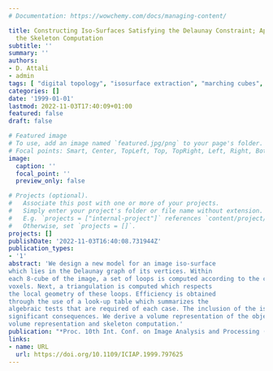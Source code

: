 ```yaml
---
# Documentation: https://wowchemy.com/docs/managing-content/

title: Constructing Iso-Surfaces Satisfying the Delaunay Constraint; Application to
  the Skeleton Computation
subtitle: ''
summary: ''
authors:
- D. Attali
- admin
tags: [ "digital topology", "isosurface extraction", "marching cubes", "Delaunay triangulation", "skeleton", "3D", "geometry processing" ]
categories: []
date: '1999-01-01'
lastmod: 2022-11-03T17:40:09+01:00
featured: false
draft: false

# Featured image
# To use, add an image named `featured.jpg/png` to your page's folder.
# Focal points: Smart, Center, TopLeft, Top, TopRight, Left, Right, BottomLeft, Bottom, BottomRight.
image:
  caption: ''
  focal_point: ''
  preview_only: false

# Projects (optional).
#   Associate this post with one or more of your projects.
#   Simply enter your project's folder or file name without extension.
#   E.g. `projects = ["internal-project"]` references `content/project/deep-learning/index.md`.
#   Otherwise, set `projects = []`.
projects: []
publishDate: '2022-11-03T16:40:08.731944Z'
publication_types:
- '1'
abstract: 'We design a new model for an image iso-surface
which lies in the Delaunay graph of its vertices. Within
each 8-cube of the image, a set of loops is computed according to the connectedness chosen for inner and outer
voxels. Next, a triangulation is computed which respects
the local geometry of these loops. Efficiency is obtained
through the use of a look-up table which summarizes the
algebraic tests that are required of each case. The inclusion of the iso-surface in the Delaunay triangulation has
significant consequences. We derive a volume representation of the object, along with its skeleton. An example depicts the complete construction of our iso-surface,
volume representation and skeleton computation.'
publication: "*Proc. 10th Int. Conf. on Image Analysis and Processing (ICIAP'99), Venice, Italy, Sept. 27-29*, pp 382-387, 1999. IEEE"
links:
- name: URL
  url: https://doi.org/10.1109/ICIAP.1999.797625
---
```

